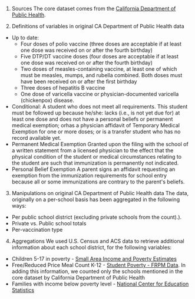 1. Sources
The core dataset comes from the [California Department of Public Health](http://www.cdph.ca.gov/programs/immunize/Pages/ImmunizationLevels.aspx).

2. Definitions of variables in original CA Department of Public Health data
  - Up to date:
    - Four doses of polio vaccine (three doses are acceptable if at least one dose was received on or after the fourth birthday)
    - Five DTP/DT vaccine doses (four doses are acceptable if at least one dose was received on or after the fourth birthday)
    - Two doses of measles-containing vaccine, at least one of which must be measles, mumps, and rubella combined. Both doses must have been received on or after the first birthday
    - Three doses of hepatitis B vaccine
    - One dose of varicella vaccine or physician-documented varicella (chickenpox) disease.
  - Conditional:	A student who does not meet all requirements. This student must be followed up because he/she: lacks (i.e., is not yet due for) at least one dose and does not have a personal beliefs or permanent medical exemption; orhas a physician affidavit of Temporary Medical Exemption for one or more doses; or is a transfer student who has no record available yet.
  - Permanent Medical Exemption	Granted upon the filing with the school of a written statement from a licensed physician to the effect that the physical condition of the student or medical circumstances relating to the student are such that immunization is permanently not indicated.
  - Personal Belief Exemption	A parent signs an affidavit requesting an exemption from the immunization requirements for school entry because all or some immunizations are contrary to the parent's beliefs. 

3. Manipulations on original CA Department of Public Health data
The data, originally on a per-school basis has been aggregated in the following ways:
- Per public school district (excluding private schools from the count).).
- Private vs. Public school totals
- Per-vaccination type

4. Aggregations
We used U.S. Census and ACS data to retrieve additional information about each school district, for the following variables:

- Children 5-17 in poverty - [Small Area Income and Poverty Estimates](http://www.census.gov/did/www/saipe/data/statecounty/data/2012.html)
- Free/Reduced Price Meal Count K-12  - [Student Poverty - FRPM Data](http://www.cde.ca.gov/ds/sd/sd/filessp.asp). In adding this information, we counted only the schools mentioned in the core dataset by California Department of Public Health
- Families with income below poverty level - [National Center for Education Statistics](http://nces.ed.gov/surveys/sdds/framework/tables.aspx?ds=acsProfile&y=2012)
